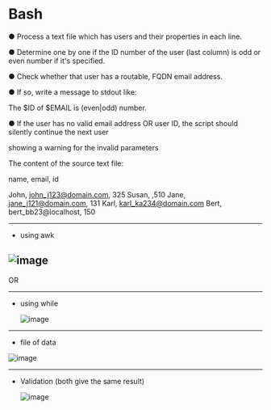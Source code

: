 # Bash

● Process a text file which has users and their properties in each line.

● Determine one by one if the ID number of the user (last column) is odd or even number if it's
specified.

● Check whether that user has a routable, FQDN email address.

● If so, write a message to stdout like:

The $ID of $EMAIL is (even|odd) number.

● If the user has no valid email address OR user ID, the script should silently continue the next user

showing a warning for the invalid parameters

The content of the source text file:

name, email, id

John, john_j123@domain.com, 325
Susan, ,510
Jane, jane_j121@domain.com, 131
Karl, karl_ka234@domain.com
Bert, bert_bb23@localhost, 150

-------------------------------------------------

- using awk
  
![image](https://github.com/MayadaMagdy24/Bash/assets/93229250/81b35187-df55-4bf2-ae25-b0fb4c2f0d47)
-------------------------------------

OR

------------------------------------------

- using while
  
  ![image](https://github.com/MayadaMagdy24/Bash/assets/93229250/425fb8da-ef35-41e1-9506-cfd2fd41e0c3)
----------------------------------------

- file of data

![image](https://github.com/MayadaMagdy24/Bash/assets/93229250/e5270004-12e2-47a1-9cbf-9a65804b81d8)

------------------------------------------------

- Validation (both give the same result)

  ![image](https://github.com/MayadaMagdy24/Bash/assets/93229250/5067c49a-fd02-491a-9f59-7451bf8527ca)

